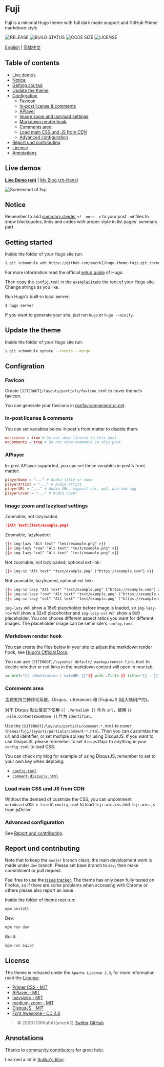 # Fuji

Fuji is a minimal Hugo theme with full dark mode support and GitHub Primer markdown style.

![RELEASE](https://img.shields.io/github/v/release/amzrk2/hugo-theme-fuji?style=flat-square) ![BUILD STATUS](https://img.shields.io/github/workflow/status/amzrk2/hugo-theme-fuji/Build%20Test?style=flat-square) ![CODE SIZE](https://img.shields.io/github/languages/code-size/amzrk2/hugo-theme-fuji?style=flat-square) ![LICENSE](https://img.shields.io/github/license/amzrk2/hugo-theme-fuji?style=flat-square)

[English](https://github.com/amzrk2/hugo-theme-fuji#readme) | [简体中文](https://github.com/amzrk2/hugo-theme-fuji/blob/master/README_CN.md)

## Table of contents

- [Live demos](#live-demos)
- [Notice](#notice)
- [Getting started](#getting-started)
- [Update the theme](#update-the-theme)
- [Configration](#configration)
  - [Favicon](#favicon)
  - [In-post license & comments](#in-post-license--comments)
  - [APlayer](#aplayer)
  - [Image zoom and lazyload settings](#image-zoom-and-lazyload-settings)
  - [Markdown render hook](#markdown-render-hook)
  - [Comments area](#comments-area)
  - [Load main CSS und JS from CDN](#load-main-css-und-js-from-cdn)
  - [Advanced configuration](#advanced-configuration)
- [Report und contributing](#report-und-contributing)
- [License](#license)
- [Annotations](#annotations)

## Live demos

[**Live Demo (en)**](https://themes.gohugo.io/theme/hugo-theme-fuji/) | [My Blog (zh-Hans)](https://blog.amzrk2.cc/)

![Screenshot of Fuji](https://raw.githubusercontent.com/amzrk2/hugo-theme-fuji/master/images/screenshot.png)

## Notice

Remember to add [summary divider](https://gohugo.io/content-management/summaries/#manual-summary-splitting) `<!--more-->` to your post `.md` files to show blockquotes, links and codes with proper style in list pages' summary part.

## Getting started

Inside the folder of your Hugo site run:

```bash
$ git submodule add https://github.com/amzrk2/hugo-theme-fuji.git themes/fuji
```

For more information read the official [setup guide](https://gohugo.io/overview/installing/) of Hugo.

Then copy the `config.toml` in the `exampleSite`to the root of your Hugo site. Change strings as you like.

Run Hugo's built-in local server:

```bash
$ hugo server
```

If you want to generate your site, just run `hugo` or `hugo --minify`.

## Update the theme

Inside the folder of your Hugo site run:

```bash
$ git submodule update --remote --merge
```

## Configration

### Favicon

Create `[SITEROOT]/layouts/partials/favicon.html` to cover theme's favicon.

You can generate your favicons in [realfavicongenerator.net](https://realfavicongenerator.net/).

### In-post license & comments

You can set variables below in post's front matter to disable them:

```toml
noLicense = true # Do not show license in this post
noComments = true # Do not show comments in this post
```

### APlayer

In-post APlayer supported, you can set these variables in post's front matter:

```toml
playerName = "..." # Audio title or name
playerArtist = "..." # Audio artist
playerURL = "..." # Audio URL, support aac, mp3, wav and ogg
playerCover = "..." # Audio cover
```

### Image zoom and lazyload settings

Zoomable, not lazyloaded:

```markdown
![Alt text](test/example.png)
```

Zoomable, lazyloaded:

```html
{{< img-lazy "Alt text" "test/example.png" >}}
{{< img-lazy "row" "Alt text" "test/example.png" >}}
{{< img-lazy "col" "Alt text" "test/example.png" >}}
```

Not zoomable, not lazyloaded, optional ext link:

```html
{{< img-nz "Alt text" "test/example.png" ["https://example.com"] >}}
```

Not zoomable, lazyloaded, optional ext link:

```html
{{< img-nz-lazy "Alt text" "test/example.png" ["https://example.com"] >}}
{{< img-nz-lazy "row" "Alt text" "test/example.png" ["https://example.com"] >}}
{{< img-nz-lazy "col" "Alt text" "test/example.png" ["https://example.com"] >}}
```

`img-lazy` will show a 16x9 placeholder before image is loaded, so `img-lazy-row` will show a 32x9 placeholder and `img-lazy-col` will show a 8x9 placeholder. You can choose different aspect ratios you want for different images. The placeholder image can be set in site's `config.toml`.

### Markdown render hook

You can create the files below in your site to adjust the markdown render hook, see [Hugo's Official Docs](https://gohugo.io/getting-started/configuration-markup#markdown-render-hooks).

You can use `[SITEROOT]/layouts/_default/_markup/render-link.html` to decide whether or not links in the markdown content will open in new tab:

```html
<a href="{{ .Destination | safeURL }}"{{ with .Title }} title="{{ . }}"{{ end }}{{ if strings.HasPrefix .Destination "http" }} target="_blank"{{ end }}>{{ .Text | safeHTML }}</a>
```

### Comments area

主题支持三种评论系统，Disqus、utterances 和 DisqusJS (给大陆用户的)。

对于 Disqus 默认情况下使用 `{{ .Permalink }}` 作为 `url`，使用 `{{ .File.ContentBaseName }}` 作为 `identifier`。

Use the `[SITEROOT]/layouts/partials/comment-*.html` to cover `themes/fuji/layouts/partials/comment-*.html`. Then you can customize the url and identifier, or set multiple api key for using DisqusJS. If you want to use DisqusJS, please remember to set `disqusJSApi` to anything in your `config.toml` to load CSS.

You can check my blog for example of using DisqusJS, remember to set to your own key when deploing:

- [`config.toml`]()
- [`comment-disqusjs.html`]()

### Load main CSS und JS from CDN

Without the demand of custmize the CSS, you can uncomment `mainAssetsCDN = true` in `config.toml` to load `fuji.min.css` and `fuji.min.js` from jsDelivr.

### Advanced configuration

See [Report und contributing](#report-und-contributing).

## Report und contributing

Note that to keep the `master` branch clean, the main development work is made under `dev` branch. Please set base branch to `dev`, then make commitment or pull request.

Feel free to use the [issue tracker](https://github.com/amzrk2/hugo-theme-fuji/issues). The theme has only been fully tested on Firefox, so if there are some problems when accessing with Chrome or others please also report an issue.

Inside the folder of theme root run:

```bash
npm install
```

Dev:

```bash
npm run dev
```

Build:

```bash
npm run build
```

## License

The theme is released under the ```Apache License 2.0```, for more information read the [License](https://github.com/amzrk2/hugo-theme-fuji/blob/master/LICENSE).

- [Primer CSS - MIT](https://github.com/primer/css/blob/master/LICENSE)
- [APlayer - MIT](https://github.com/MoePlayer/APlayer/blob/master/LICENSE)
- [lazysizes - MIT](https://github.com/aFarkas/lazysizes/blob/gh-pages/LICENSE)
- [medium-zoom - MIT](https://github.com/francoischalifour/medium-zoom/blob/master/LICENSE)
- [DisqusJS - MIT](https://github.com/SukkaW/DisqusJS/blob/master/LICENSE)
- [Font Awesome - CC 4.0](https://fontawesome.com/license)

> © 2020 DSRKafuU(amzrk2) [Twitter](https://twitter.com/amzrk2) [GitHub]()

## Annotations

Thanks to [community contributors](https://github.com/amzrk2/hugo-theme-fuji/graphs/contributors) for great help.

Learned a lot in [Sukka's Blog](https://blog.skk.moe/).
